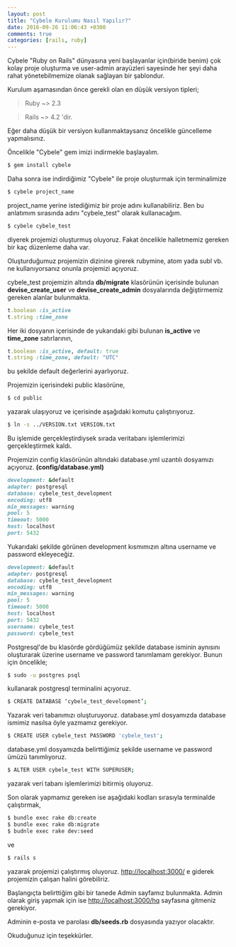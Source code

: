 ```yaml
---
layout: post
title: "Cybele Kurulumu Nasıl Yapılır?"
date: 2016-09-26 11:06:43 +0300
comments: true
categories: [rails, ruby]
---
```

Cybele "Ruby on Rails" dünyasına yeni başlayanlar için(biride benim) çok kolay proje oluşturma ve user-admin arayüzleri sayesinde her şeyi daha rahat yönetebilmemize olanak sağlayan bir şablondur.

Kurulum aşamasından önce gerekli olan en düşük versiyon tipleri;

> Ruby  ~> 2.3

> Rails ~> 4.2 'dir.

Eğer daha düşük bir versiyon kullanmaktaysanız öncelikle güncelleme yapmalısınız.
<!-- more -->

Öncelikle "Cybele" gem imizi indirmekle başlayalım.

```bash
$ gem install cybele
```
Daha sonra ise indirdiğimiz "Cybele" ile proje oluşturmak için terminalimize

```bash
$ cybele project_name
```
project_name yerine istediğimiz bir proje adını kullanabiliriz. Ben bu anlatımım sırasında adını "cybele_test" olarak kullanacağım.


```bash
$ cybele cybele_test
```
diyerek projemizi oluşturmuş oluyoruz. Fakat öncelikle halletmemiz gereken bir kaç düzenleme daha var.

Oluşturduğumuz projemizin dizinine girerek rubymine, atom yada subl vb. ne kullanıyorsanız onunla projemizi açıyoruz.

cybele_test projemizin altında **db/migrate** klasörünün içerisinde bulunan **devise_create_user** ve **devise_create_admin** dosyalarında değiştirmemiz gereken alanlar bulunmakta.

```ruby
t.boolean :is_active
t.string :time_zone
```
Her iki dosyanın içerisinde de yukarıdaki gibi bulunan **is_active** ve **time_zone** satırlarının,

```ruby
t.boolean :is_active, default: true
t.string :time_zone, default: "UTC"
```
bu şekilde default değerlerini ayarlıyoruz.

Projemizin içerisindeki public klasörüne,

```bash
$ cd public
```
yazarak ulaşıyoruz ve içerisinde aşağıdaki komutu çalıştırıyoruz.

```bash
$ ln -s ../VERSION.txt VERSION.txt
```
Bu işlemide gerçekleştirdiysek sırada veritabanı işlemlerimizi gerçekleştirmek kaldı.

Projemizin config klasörünün altındaki database.yml uzantılı dosyamızı açıyoruz. **(config/database.yml)**

```ruby
development: &default
adapter: postgresql
database: cybele_test_development
encoding: utf8
min_messages: warning
pool: 5
timeout: 5000
host: localhost
port: 5432
```
Yukarıdaki şekilde görünen development kısmımızın altına username ve password ekleyeceğiz.

```ruby
development: &default
adapter: postgresql
database: cybele_test_development
encoding: utf8
min_messages: warning
pool: 5
timeout: 5000
host: localhost
port: 5432
username: cybele_test
password: cybele_test
```
Postgresql'de bu klasörde gördüğümüz şekilde database isminin aynısını oluşturarak üzerine username ve password tanımlamam gerekiyor. Bunun için öncelikle;

```bash
$ sudo -u postgres psql
```
kullanarak postgresql terminalini açıyoruz.

```bash
$ CREATE DATABASE ‘cybele_test_development’;
```
Yazarak veri tabanımızı oluşturuyoruz. database.yml dosyamızda database ismimiz nasılsa öyle yazmamız gerekiyor.

```bash
$ CREATE USER cybele_test PASSWORD 'cybele_test';
```
database.yml dosyamızda belirttiğimiz şekilde username ve password ümüzü tanımlıyoruz.

```bash
$ ALTER USER cybele_test WITH SUPERUSER;
```
yazarak veri tabanı işlemlerimizi bitirmiş oluyoruz.

Son olarak yapmamız gereken ise aşağıdaki kodları sırasıyla terminalde çalıştırmak,

```bash
$ bundle exec rake db:create
$ bundle exec rake db:migrate
$ budnle exec rake dev:seed
```

ve

```bash
$ rails s
```

yazarak projemizi çalıştırmış oluyoruz. [http://localhost:3000/](http://localhost:3000/ "") e giderek projemizin çalışan halini görebiliriz.

Başlangıçta belirttiğim gibi bir tanede Admin sayfamız bulunmakta. Admin olarak giriş yapmak için ise [http://localhost:3000/hq](http://localhost:3000/hq "") sayfasına gitmeniz gerekiyor.

Adminin e-posta ve parolası **db/seeds.rb** dosyasında yazıyor olacaktır.

Okuduğunuz için teşekkürler.
